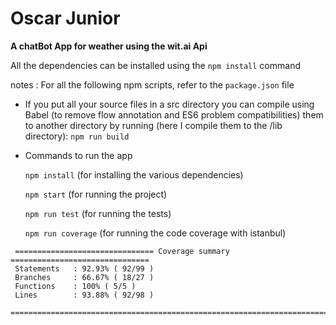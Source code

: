 # Oscar Junior
**A chatBot App for weather using the wit.ai Api**

All the dependencies can be installed using the `npm install` command

notes :
For all the following npm scripts, refer to the `package.json` file
 - If you put all your source files in a src directory you can compile using Babel (to remove flow annotation and ES6 problem compatibilities) them to another directory by running (here I compile them to the /lib directory):
    `npm run build`

 - Commands to run the app

   `npm install` (for installing the various dependencies)

   `npm start` (for running the project)

   `npm run test` (for running the tests)

   `npm run coverage` (for running the code coverage with istanbul)

```
 =============================== Coverage summary ===============================
 Statements   : 92.93% ( 92/99 )
 Branches     : 66.67% ( 18/27 )
 Functions    : 100% ( 5/5 )
 Lines        : 93.88% ( 92/98 )
 ================================================================================
```
